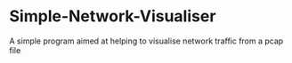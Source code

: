 # Simple-Network-Visualiser

A simple program aimed at helping to visualise network traffic from a pcap file